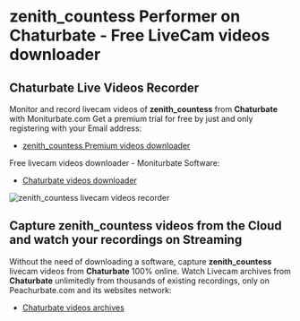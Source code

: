 # zenith_countess Performer on Chaturbate - Free LiveCam videos downloader

## Chaturbate Live Videos Recorder

Monitor and record livecam videos of **zenith_countess** from **Chaturbate** with Moniturbate.com
Get a premium trial for free by just and only registering with your Email address:
* [zenith_countess Premium videos downloader](https://moniturbate.com/request-demo-licence-key.html)

Free livecam videos downloader - Moniturbate Software:
* [Chaturbate videos downloader](https://moniturbate.com/moniturbate-download-software.html)

![zenith_countess livecam videos recorder](https://peachurnet.com/templates/moniturbate-software.png)


## Capture zenith_countess videos from the Cloud and watch your recordings on Streaming

Without the need of downloading a software, capture **zenith_countess** livecam videos from **Chaturbate** 100% online.
Watch Livecam archives from **Chaturbate** unlimitedly from thousands of existing recordings, only on Peachurbate.com and its websites network:
* [Chaturbate videos archives](https://peachurnet.com/)